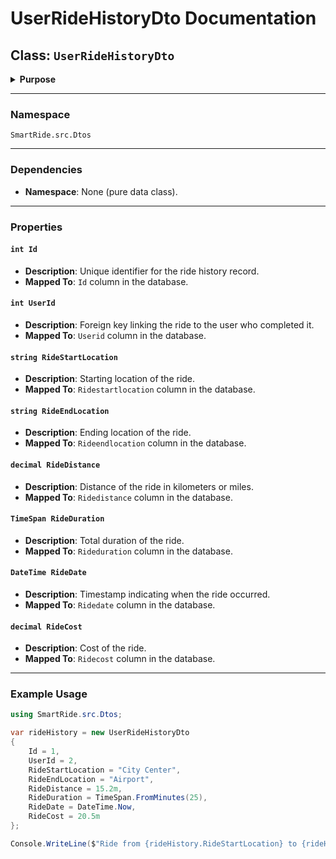 # UserRideHistoryDto Documentation

## Class: `UserRideHistoryDto`

<details>
<summary><strong>Purpose</strong></summary>
Represents user ride history data for transfer between layers, mapping closely to the database schema.
</details>

---

### Namespace
`SmartRide.src.Dtos`

---

### Dependencies
- **Namespace**: None (pure data class).

---

### Properties

#### `int Id`
- **Description**: Unique identifier for the ride history record.
- **Mapped To**: `Id` column in the database.

#### `int UserId`
- **Description**: Foreign key linking the ride to the user who completed it.
- **Mapped To**: `Userid` column in the database.

#### `string RideStartLocation`
- **Description**: Starting location of the ride.
- **Mapped To**: `Ridestartlocation` column in the database.

#### `string RideEndLocation`
- **Description**: Ending location of the ride.
- **Mapped To**: `Rideendlocation` column in the database.

#### `decimal RideDistance`
- **Description**: Distance of the ride in kilometers or miles.
- **Mapped To**: `Ridedistance` column in the database.

#### `TimeSpan RideDuration`
- **Description**: Total duration of the ride.
- **Mapped To**: `Rideduration` column in the database.

#### `DateTime RideDate`
- **Description**: Timestamp indicating when the ride occurred.
- **Mapped To**: `Ridedate` column in the database.

#### `decimal RideCost`
- **Description**: Cost of the ride.
- **Mapped To**: `Ridecost` column in the database.

---

### Example Usage

```csharp
using SmartRide.src.Dtos;

var rideHistory = new UserRideHistoryDto
{
    Id = 1,
    UserId = 2,
    RideStartLocation = "City Center",
    RideEndLocation = "Airport",
    RideDistance = 15.2m,
    RideDuration = TimeSpan.FromMinutes(25),
    RideDate = DateTime.Now,
    RideCost = 20.5m
};

Console.WriteLine($"Ride from {rideHistory.RideStartLocation} to {rideHistory.RideEndLocation} cost {rideHistory.RideCost} USD.");
